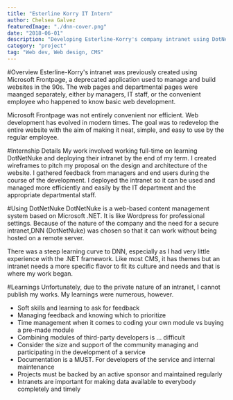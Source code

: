```yaml
---
title: "Esterline Korry IT Intern"
author: Chelsea Galvez
featuredImage: "./dnn-cover.png"
date: "2018-06-01"
description: "Developing Esterline-Korry's company intranet using DotNetNuke."
category: "project"
tag: "Web dev, Web design, CMS"
---
```


#Overview
Esterline-Korry's intranet was previously created using Microsoft Frontpage, a deprecated application used to manage and build websites in the 90s. The web pages and departmental pages were maanged separately, either by managers, IT staff, or the convenient employee who happened to know basic web development.

Microsoft Frontpage was not entirely convenient nor efficient. Web development has evolved in modern times. The goal was to redevelop the entire website with the aim of making it neat, simple, and easy to use by the regular employee.

#Internship Details
My work involved working full-time on learning DotNetNuke and deploying their intranet by the end of my term. I created wireframes to pitch my proposal on the design and architecture of the website. I gathered feedback from managers and end users during the course of the development. I deployed the intranet so it can be used and managed more efficiently and easily by the IT department and the appropriate departmental staff.

#Using DotNetNuke
DotNetNuke is a web-based content management system based on Microsoft .NET. It is like Wordpress for professional settings. Because of the nature of the company and the need for a secure intranet,DNN (DotNetNuke) was chosen so that it can work without being hosted on a remote server.

There was a steep learning curve to DNN, especially as I had very little experience with the .NET framework. Like most CMS, it has themes but an intranet needs a more specific flavor to fit its culture and needs and that is where my work began.

#Learnings
Unfortunately, due to the private nature of an intranet, I cannot publish my works. My learnings were numerous, however.
- Soft skills and learning to ask for feedback
- Managing feedback and knowing which to prioritize
- Time management when it comes to coding your own module vs buying a pre-made module
- Combining modules of third-party developers is ... difficult
- Consider the size and support of the community managing and participating in the development of a service
- Documentation is a MUST. For developers of the service and internal maintenance
- Projects must be backed by an active sponsor and maintained regularly
- Intranets are important for making data available to everybody completely and timely